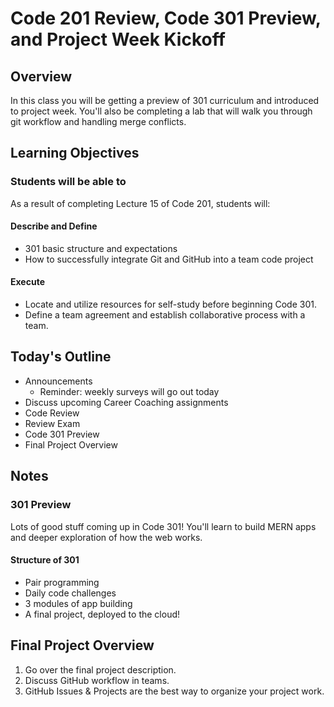 # Code 201 Review, Code 301 Preview, and Project Week Kickoff

## Overview

In this class you will be getting a preview of 301 curriculum and introduced to project week.  You'll also be completing a lab that will walk you through git workflow and handling merge conflicts.

## Learning Objectives

### Students will be able to

As a result of completing Lecture 15 of Code 201, students will:

#### Describe and Define

- 301 basic structure and expectations
- How to successfully integrate Git and GitHub into a team code project

#### Execute

- Locate and utilize resources for self-study before beginning Code 301.
- Define a team agreement and establish collaborative process with a team.

## Today's Outline

- Announcements
  - Reminder: weekly surveys will go out today
- Discuss upcoming Career Coaching assignments
- Code Review
- Review Exam
- Code 301 Preview
- Final Project Overview

## Notes

### 301 Preview

Lots of good stuff coming up in Code 301! You'll learn to build MERN apps and deeper exploration of how the web works.

#### Structure of 301

- Pair programming
- Daily code challenges
- 3 modules of app building
- A final project, deployed to the cloud!

## Final Project Overview

1. Go over the final project description.
1. Discuss GitHub workflow in teams.
1. GitHub Issues & Projects are the best way to organize your project work.
